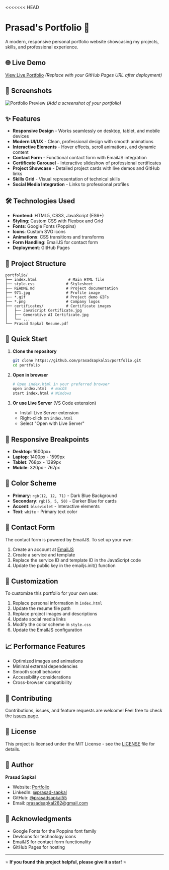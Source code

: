<<<<<<< HEAD
# Prasad's Portfolio 🚀

A modern, responsive personal portfolio website showcasing my projects, skills, and professional experience.

## 🌐 Live Demo
[View Live Portfolio](https://prasadsapkal55.github.io/portfolio/) *(Replace with your GitHub Pages URL after deployment)*

## 📸 Screenshots
![Portfolio Preview](preview.png) *(Add a screenshot of your portfolio)*

## ✨ Features
- **Responsive Design** - Works seamlessly on desktop, tablet, and mobile devices
- **Modern UI/UX** - Clean, professional design with smooth animations
- **Interactive Elements** - Hover effects, scroll animations, and dynamic content
- **Contact Form** - Functional contact form with EmailJS integration
- **Certificate Carousel** - Interactive slideshow of professional certificates
- **Project Showcase** - Detailed project cards with live demos and GitHub links
- **Skills Grid** - Visual representation of technical skills
- **Social Media Integration** - Links to professional profiles

## 🛠️ Technologies Used
- **Frontend**: HTML5, CSS3, JavaScript (ES6+)
- **Styling**: Custom CSS with Flexbox and Grid
- **Fonts**: Google Fonts (Poppins)
- **Icons**: Custom SVG icons
- **Animations**: CSS transitions and transforms
- **Form Handling**: EmailJS for contact form
- **Deployment**: GitHub Pages

## 📂 Project Structure
```
portfolio/
├── index.html              # Main HTML file
├── style.css              # Stylesheet
├── README.md              # Project documentation
├── 971.jpg                # Profile image
├── *.gif                  # Project demo GIFs
├── *.png                  # Company logos
├── certificates/          # Certificate images
│   ├── JavaScript Certificate.jpg
│   ├── Generative AI Certificate.jpg
│   └── ...
└── Prasad Sapkal Resume.pdf
```

## 🚀 Quick Start

1. **Clone the repository**
   ```bash
   git clone https://github.com/prasadsapkal55/portfolio.git
   cd portfolio
   ```

2. **Open in browser**
   ```bash
   # Open index.html in your preferred browser
   open index.html  # macOS
   start index.html # Windows
   ```

3. **Or use Live Server** (VS Code extension)
   - Install Live Server extension
   - Right-click on `index.html`
   - Select "Open with Live Server"

## 📱 Responsive Breakpoints
- **Desktop**: 1600px+
- **Laptop**: 1400px - 1599px
- **Tablet**: 768px - 1399px
- **Mobile**: 320px - 767px

## 🎨 Color Scheme
- **Primary**: `rgb(12, 12, 71)` - Dark Blue Background
- **Secondary**: `rgb(5, 5, 50)` - Darker Blue for cards
- **Accent**: `blueviolet` - Interactive elements
- **Text**: `white` - Primary text color

## 📧 Contact Form
The contact form is powered by EmailJS. To set up your own:
1. Create an account at [EmailJS](https://www.emailjs.com/)
2. Create a service and template
3. Replace the service ID and template ID in the JavaScript code
4. Update the public key in the emailjs.init() function

## 🔧 Customization
To customize this portfolio for your own use:
1. Replace personal information in `index.html`
2. Update the resume file path
3. Replace project images and descriptions
4. Update social media links
5. Modify the color scheme in `style.css`
6. Update the EmailJS configuration

## 📈 Performance Features
- Optimized images and animations
- Minimal external dependencies
- Smooth scroll behavior
- Accessibility considerations
- Cross-browser compatibility

## 🤝 Contributing
Contributions, issues, and feature requests are welcome!
Feel free to check the [issues page](https://github.com/prasadsapkal55/portfolio/issues).

## 📄 License
This project is licensed under the MIT License - see the [LICENSE](LICENSE) file for details.

## 👤 Author
**Prasad Sapkal**
- Website: [Portfolio](https://prasadsapkal55.github.io/portfolio/)
- LinkedIn: [@prasad-sapkal](https://linkedin.com/in/prasad-sapkal)
- GitHub: [@prasadsapkal55](https://github.com/prasadsapkal55)
- Email: prasadsapkal282@gmail.com

## 🙏 Acknowledgments
- Google Fonts for the Poppins font family
- DevIcons for technology icons
- EmailJS for contact form functionality
- GitHub Pages for hosting

---
⭐ **If you found this project helpful, please give it a star!** ⭐
